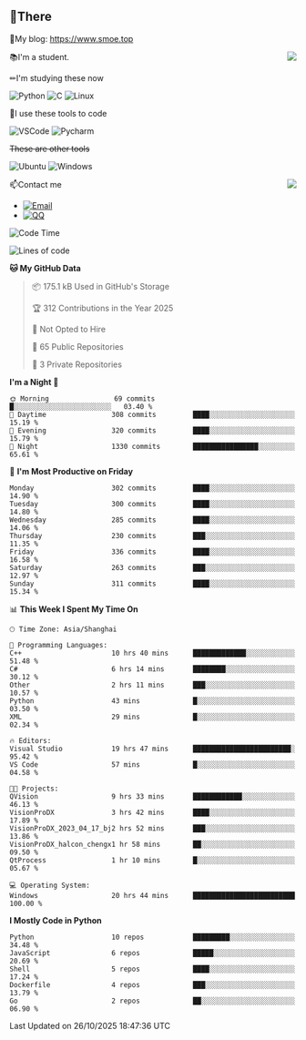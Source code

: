 
## 👏There

📰My blog: https://www.smoe.top

<img align="right" src="https://github-readme-stats.vercel.app/api/top-langs/?username=AkashiCoin"/>


📚I'm a student.

✏I'm studying these now

![Python](https://img.shields.io/badge/-Python-blue?style=flat-square&logo=Python&logoColor=fff)
![C](https://img.shields.io/badge/-C-585858?style=flat-square&logo=C&logoColor=fff)
![Linux](https://img.shields.io/badge/-Linux-black?style=flat-square&logo=Linux&logoColor=fff)

🔨I use these tools to code

![VSCode](https://img.shields.io/badge/-VSCode-blue?style=flat-square&logo=visualstudiocode&logoColor=fff)
![Pycharm](https://img.shields.io/badge/-Pycharm-green?style=flat-square&logo=pycharm&logoColor=fff)

 ~~These are other tools~~

![Ubuntu](https://img.shields.io/badge/-Ubuntu-orange?style=flat-square&logo=Ubuntu&logoColor=fff)
![Windows](https://img.shields.io/badge/-Windows-blue?style=flat-square&logo=Windows&logoColor=fff)

<img align="right" src="https://github-readme-stats.vercel.app/api?username=AkashiCoin" />


📫Contact me

* [![Email](https://img.shields.io/badge/Email-l1040186796@gmail.com-1?style=social&logoColor=fff)](mailto:l1040186796@gmail.com)
* [![QQ](https://img.shields.io/badge/QQ-1040186796-1?style=social&logoColor=fff)](tencent://AddContact/?fromId=45&fromSubId=1&subcmd=all&uin=1040186796&website=www.oicqzone.com)

<!--START_SECTION:waka-->
![Code Time](http://img.shields.io/badge/Code%20Time-1%2C541%20hrs%2032%20mins-blue)

![Lines of code](https://img.shields.io/badge/From%20Hello%20World%20I%27ve%20Written-336.8%20thousand%20lines%20of%20code-blue)

**🐱 My GitHub Data** 

> 📦 175.1 kB Used in GitHub's Storage 
 > 
> 🏆 312 Contributions in the Year 2025
 > 
> 🚫 Not Opted to Hire
 > 
> 📜 65 Public Repositories 
 > 
> 🔑 3 Private Repositories 
 > 
**I'm a Night 🦉** 

```text
🌞 Morning                69 commits          █░░░░░░░░░░░░░░░░░░░░░░░░   03.40 % 
🌆 Daytime                308 commits         ████░░░░░░░░░░░░░░░░░░░░░   15.19 % 
🌃 Evening                320 commits         ████░░░░░░░░░░░░░░░░░░░░░   15.79 % 
🌙 Night                  1330 commits        ████████████████░░░░░░░░░   65.61 % 
```
📅 **I'm Most Productive on Friday** 

```text
Monday                   302 commits         ████░░░░░░░░░░░░░░░░░░░░░   14.90 % 
Tuesday                  300 commits         ████░░░░░░░░░░░░░░░░░░░░░   14.80 % 
Wednesday                285 commits         ████░░░░░░░░░░░░░░░░░░░░░   14.06 % 
Thursday                 230 commits         ███░░░░░░░░░░░░░░░░░░░░░░   11.35 % 
Friday                   336 commits         ████░░░░░░░░░░░░░░░░░░░░░   16.58 % 
Saturday                 263 commits         ███░░░░░░░░░░░░░░░░░░░░░░   12.97 % 
Sunday                   311 commits         ████░░░░░░░░░░░░░░░░░░░░░   15.34 % 
```


📊 **This Week I Spent My Time On** 

```text
🕑︎ Time Zone: Asia/Shanghai

💬 Programming Languages: 
C++                      10 hrs 40 mins      █████████████░░░░░░░░░░░░   51.48 % 
C#                       6 hrs 14 mins       ████████░░░░░░░░░░░░░░░░░   30.12 % 
Other                    2 hrs 11 mins       ███░░░░░░░░░░░░░░░░░░░░░░   10.57 % 
Python                   43 mins             █░░░░░░░░░░░░░░░░░░░░░░░░   03.50 % 
XML                      29 mins             █░░░░░░░░░░░░░░░░░░░░░░░░   02.34 % 

🔥 Editors: 
Visual Studio            19 hrs 47 mins      ████████████████████████░   95.42 % 
VS Code                  57 mins             █░░░░░░░░░░░░░░░░░░░░░░░░   04.58 % 

🐱‍💻 Projects: 
QVision                  9 hrs 33 mins       ████████████░░░░░░░░░░░░░   46.13 % 
VisionProDX              3 hrs 42 mins       ████░░░░░░░░░░░░░░░░░░░░░   17.89 % 
VisionProDX_2023_04_17_bj2 hrs 52 mins       ███░░░░░░░░░░░░░░░░░░░░░░   13.86 % 
VisionProDX_halcon_chengx1 hr 58 mins        ██░░░░░░░░░░░░░░░░░░░░░░░   09.50 % 
QtProcess                1 hr 10 mins        █░░░░░░░░░░░░░░░░░░░░░░░░   05.67 % 

💻 Operating System: 
Windows                  20 hrs 44 mins      █████████████████████████   100.00 % 
```

**I Mostly Code in Python** 

```text
Python                   10 repos            █████████░░░░░░░░░░░░░░░░   34.48 % 
JavaScript               6 repos             █████░░░░░░░░░░░░░░░░░░░░   20.69 % 
Shell                    5 repos             ████░░░░░░░░░░░░░░░░░░░░░   17.24 % 
Dockerfile               4 repos             ███░░░░░░░░░░░░░░░░░░░░░░   13.79 % 
Go                       2 repos             ██░░░░░░░░░░░░░░░░░░░░░░░   06.90 % 
```




 Last Updated on 26/10/2025 18:47:36 UTC
<!--END_SECTION:waka-->
